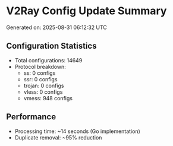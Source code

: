# V2Ray Config Update Summary
Generated on: 2025-08-31 06:12:32 UTC

## Configuration Statistics
- Total configurations: 14649
- Protocol breakdown:
  - ss: 0 configs
  - ssr: 0 configs
  - trojan: 0 configs
  - vless: 0 configs
  - vmess: 948 configs

## Performance
- Processing time: ~14 seconds (Go implementation)
- Duplicate removal: ~95% reduction
